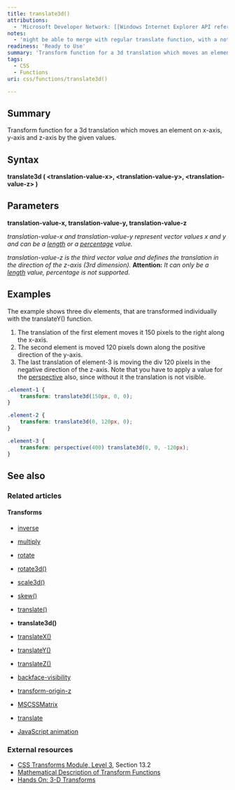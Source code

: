 ```yaml
---
title: translate3d()
attributions:
  - 'Microsoft Developer Network: [[Windows Internet Explorer API reference](http://msdn.microsoft.com/en-us/library/ie/hh828809%28v=vs.85%29.aspx) Article]'
notes:
  - 'might be able to merge with regular translate function, with a notation on how the 3D version differs'
readiness: 'Ready to Use'
summary: 'Transform function for a 3d translation which moves an element on x-axis, y-axis and z-axis by the given values.'
tags:
  - CSS
  - Functions
uri: css/functions/translate3d()

---
```

## Summary

Transform function for a 3d translation which moves an element on x-axis, y-axis and z-axis by the given values.

## Syntax

**translate3d ( \<translation-value-x\>, \<translation-value-y\>, \<translation-value-z\> )**

## Parameters

**translation-value-x, translation-value-y, translation-value-z**

*translation-value-x and translation-value-y represent vector values x and y and can be a [length](/css/data_types/length) or a [percentage](/css/data_types/percentage) value.*

*translation-value-z is the third vector value and defines the translation in the direction of the z-axis (3rd dimension).* **Attention:** *It can only be a [length](/css/data_types/length) value, percentage is not supported.*

## Examples

The example shows three div elements, that are transformed individually with the translateY() function.

1.  The translation of the first element moves it 150 pixels to the right along the x-axis.
2.  The second element is moved 120 pixels down along the positive direction of the y-axis.
3.  The last translation of element-3 is moving the div 120 pixels in the negative direction of the z-axis. Note that you have to apply a value for the [perspective](/css/properties/perspective) also, since without it the translation is not visible.

``` css
.element-1 {
    transform: translate3d(150px, 0, 0);
}

.element-2 {
    transform: translate3d(0, 120px, 0);
}

.element-3 {
    transform: perspective(400) translate3d(0, 0, -120px);
}
```

## See also

### Related articles

#### Transforms

-   [inverse](/css/cssom/MSCSSMatrix/methods/inverse)

-   [multiply](/css/cssom/MSCSSMatrix/methods/multiply)

-   [rotate](/css/cssom/MSCSSMatrix/methods/rotate)

-   [rotate3d()](/css/functions/rotate3d())

-   [scale3d()](/css/functions/scale3d())

-   [skew()](/css/functions/skew())

-   [translate()](/css/functions/translate())

-   **translate3d()**

-   [translateX()](/css/functions/translateX())

-   [translateY()](/css/functions/translateY())

-   [translateZ()](/css/functions/translateZ())

-   [backface-visibility](/css/properties/backface-visibility)

-   [transform-origin-z](/css/properties/transform-origin-z)

-   [MSCSSMatrix](/css/transforms/MSCSSMatrix)

-   [translate](/css/transforms/MSCSSMatrix/translate)

-   [JavaScript animation](/tutorials/animation_in_javascript_2)

### External resources

-   [CSS Transforms Module, Level 3](http://go.microsoft.com/fwlink/p/?LinkID=223145), Section 13.2
-   [Mathematical Description of Transform Functions](http://go.microsoft.com/fwlink/p/?LinkId=256246)
-   [Hands On: 3-D Transforms](http://go.microsoft.com/fwlink/?LinkId=227893)

